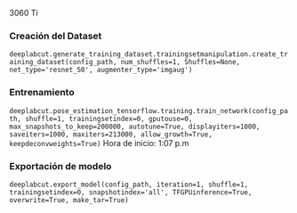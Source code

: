 3060 Ti
### Creación del Dataset
```deeplabcut.generate_training_dataset.trainingsetmanipulation.create_training_dataset(config_path, num_shuffles=1, Shuffles=None, net_type='resnet_50', augmenter_type='imgaug')```
### Entrenamiento
```deeplabcut.pose_estimation_tensorflow.training.train_network(config_path, shuffle=1, trainingsetindex=0, gputouse=0, max_snapshots_to_keep=200000, autotune=True, displayiters=1000, saveiters=1000, maxiters=213000, allow_growth=True, keepdeconvweights=True)```
Hora de inicio: 1:07 p.m

### Exportación de modelo
```deeplabcut.export_model(config_path, iteration=1, shuffle=1, trainingsetindex=0, snapshotindex='all', TFGPUinference=True, overwrite=True, make_tar=True)```